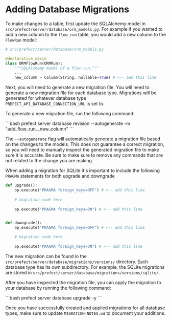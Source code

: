 # Adding Database Migrations
To make changes to a table, first update the SQLAlchemy model in `src/prefect/server/database/orm_models.py`. For example
if you wanted to add a new column to the `flow_run` table, you would add a new column to the `FlowRun` model:

```python
# src/prefect/server/database/orm_models.py

@declarative_mixin
class ORMFlowRun(ORMRun):
    """SQLAlchemy model of a flow run."""
    ...
    new_column = Column(String, nullable=True) # <-- add this line
```

Next, you will need to generate a new migration file. You will need to generate a new migration file for each database type. 
Migrations will be generated for whatever database type `PREFECT_API_DATABASE_CONNECTION_URL` is set to.

To generate a new migration file, run the following command:

<div class="terminal">
```bash
prefect server database revision --autogenerate -m "add_flow_run__new_column"
```
</div>

The `--autogenerate` flag will automatically generate a migration file based on the changes to the models. This does
not guarantee a correct migration, so you will need to manually inspect the generated migration file to make sure
it is accurate. Be sure to make sure to remove any commands that are not related to the change you are making.

When adding a migration for SQLite it's important to include the following `PRAGMA` statements for both upgrade and downgrade

```python
def upgrade():
    op.execute("PRAGMA foreign_keys=OFF") # <-- add this line
    
    # migration code here
    
    op.execute("PRAGMA foreign_keys=ON") # <-- add this line


def downgrade():
    op.execute("PRAGMA foreign_keys=OFF") # <-- add this line

    # migration code here
    
    op.execute("PRAGMA foreign_keys=ON") # <-- add this line

```

The new migration can be found in the `src/prefect/server/database/migrations/versions/` directory. Each database type
has its own subdirectory. For example, the SQLite migrations are stored in `src/prefect/server/database/migrations/versions/sqlite/`.

After you have inspected the migration file, you can apply the migration to your database by running the following command:

<div class="terminal">
```bash
prefect server database upgrade -y
```
</div>

Once you have successfully created and applied migrations for all database types, make sure to update `MIGRATION-NOTES.md`
to document your additions.
